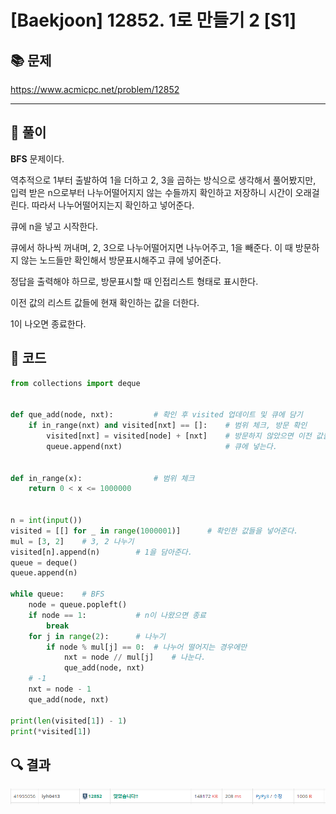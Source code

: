 # [Baekjoon] 12852. 1로 만들기 2 [S1]

## 📚 문제

https://www.acmicpc.net/problem/12852

---

## 📖 풀이

**BFS** 문제이다.

역추적으로 1부터 출발하여 1을 더하고 2, 3을 곱하는 방식으로 생각해서 풀어봤지만, 입력 받은 n으로부터 나누어떨어지지 않는 수들까지 확인하고 저장하니 시간이 오래걸린다. 따라서 나누어떨어지는지 확인하고 넣어준다.



큐에 n을 넣고 시작한다.

큐에서 하나씩 꺼내며, 2, 3으로 나누어떨어지면 나누어주고, 1을 빼준다. 이 때 방문하지 않는 노드들만 확인해서 방문표시해주고 큐에 넣어준다.

정답을 출력해야 하므로, 방문표시할 때 인접리스트 형태로 표시한다.

이전 값의 리스트 값들에 현재 확인하는 값을 더한다.

1이 나오면 종료한다.

## 📒 코드

```python
from collections import deque


def que_add(node, nxt):         # 확인 후 visited 업데이트 및 큐에 담기
    if in_range(nxt) and visited[nxt] == []:    # 범위 체크, 방문 확인
        visited[nxt] = visited[node] + [nxt]    # 방문하지 않았으면 이전 값들을 넣어준다.
        queue.append(nxt)                       # 큐에 넣는다.


def in_range(x):                # 범위 체크
    return 0 < x <= 1000000


n = int(input())
visited = [[] for _ in range(1000001)]      # 확인한 값들을 넣어준다.
mul = [3, 2]    # 3, 2 나누기
visited[n].append(n)        # 1을 담아준다.
queue = deque()
queue.append(n)

while queue:    # BFS
    node = queue.popleft()
    if node == 1:           # n이 나왔으면 종료
        break
    for j in range(2):      # 나누기
        if node % mul[j] == 0:  # 나누어 떨어지는 경우에만
            nxt = node // mul[j]    # 나눈다.
            que_add(node, nxt)
    # -1
    nxt = node - 1
    que_add(node, nxt)

print(len(visited[1]) - 1)
print(*visited[1])
```

## 🔍 결과

![image-20220414122024658](README.assets/image-20220414122024658.png)